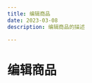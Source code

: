 ```yaml
---
title: 编辑商品
date: 2023-03-08
description: 编辑商品的描述

---
```


# 编辑商品

[//]: # ()
[//]: # (## 用例)

[//]: # ()
[//]: # (![]&#40;../../../images/uc_prod_mgmt_edit.png&#41;)

[//]: # ()
[//]: # (## 用例描述)

[//]: # ()
[//]: # (![]&#40;../../../images/uc_desc_prod_mgmt_edit.png&#41;)

[//]: # ()
[//]: # ()
[//]: # (## 流程图)

[//]: # (![]&#40;../../../images/fl_prod_mgmt_edit.png&#41;)

[//]: # ()
[//]: # ()
[//]: # (## 原型图)

[//]: # ()
[//]: # (![]&#40;../../../images/pt_prod_mgmt_edit.png&#41;)